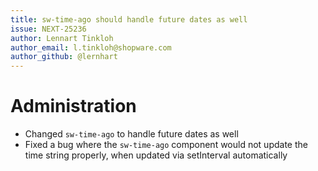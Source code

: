 ```yaml
---
title: sw-time-ago should handle future dates as well
issue: NEXT-25236
author: Lennart Tinkloh
author_email: l.tinkloh@shopware.com
author_github: @lernhart
---
```

# Administration
* Changed `sw-time-ago` to handle future dates as well
* Fixed a bug where the `sw-time-ago` component would not update the time string properly, when updated via setInterval automatically
